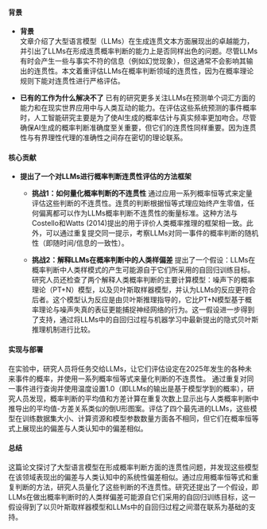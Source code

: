 #### 背景
- **背景**       
    文章介绍了大型语言模型（LLMs）在生成连贯文本方面展现出的卓越能力，并引出了LLMs在形成连贯概率判断的能力上是否同样出色的问题。尽管LLMs有时会产生一些与事实不符的信息（例如幻觉现象），但这通常不会影响其输出的连贯性。本文着重评估LLMs在概率判断领域的连贯性，因为在概率理论规则下能对连贯性进行严格评估。

- **已有的工作为什么解决不了**
    已有的研究更多关注LLMs在预测单个词汇方面的能力和在现实世界应用中与人类互动的能力。在评估这些系统预测的事件概率时，人工智能研究主要是为了使AI生成的概率估计与真实频率更加吻合。尽管确保AI生成的概率判断准确度至关重要，但它们的连贯性同样重要。因为连贯性与有界理性代理的准确性之间存在密切的理论联系。

#### 核心贡献
- **提出了一个对LLMs进行概率判断连贯性评估的方法框架**
    - **挑战1：如何量化概率判断的不连贯性**
        通过应用一系列概率恒等式来定量评估这些判断的不连贯性。连贯的判断根据恒等式理应始终产生零值，任何偏离都可以作为LLMs概率判断不连贯性的衡量标准。这种方法与Costello和Watts (2014)提出的用于评价人类概率推理的框架相一致。此外，可以通过重复提交同一提示，考察LLMs对同一事件的概率判断的随机性（即随时间/信息的一致性）。

    - **挑战2：解释LLMs在概率判断中的人类样偏差**
        提出了一个假设：LLMs在概率判断中人类样模式的产生可能源自于它们所采用的自回归训练目标。研究人员还检查了两个解释人类概率判断的主要计算模型：噪声下的概率理论（PT+N）模型，以及贝叶斯取样器模型，并认为LLMs的反应更符合后者。这个模型认为反应是由贝叶斯推理指导的，它比PT+N模型基于概率理论与噪声失真的表征更能捕捉神经网络的行为。这一假设进一步得到了支持，通过将LLMs中的自回归过程与机器学习中最新提出的隐式贝叶斯推理机制进行比较。

#### 实现与部署
在实验中，研究人员将任务交给LLMs，让它们评估设定在2025年发生的各种未来事件的概率，并使用一系列概率恒等式来量化判断的不连贯性。 通过重复对同一事件进行查询并使用温度设置1.0（即LLMs的输出是基于模型学到的概率），研究人员发现，概率判断的平均值和方差计算在重复次数上显示出与人类概率判断中推导出的平均值-方差关系类似的倒U形图案。评估了四个最先进的LLMs，这些模型在训练数据集大小、计算资源和模型参数数量方面各不相同，但它们在概率恒等式上展现出的偏差与人类认知中的偏差相似。

#### 总结
这篇论文探讨了大型语言模型在形成概率判断方面的连贯性问题，并发现这些模型在该领域表现出的偏差与人类认知中的系统性偏差相似。通过应用概率恒等式和重复判断的方法，研究人员量化了这些判断的不连贯性。研究还提出了一个假设，即LLMs在做出概率判断时的人类样偏差可能源自它们采用的自回归训练目标，这一假设得到了以贝叶斯取样器模型和LLMs中的自回归过程之间潜在联系为基础的支持。